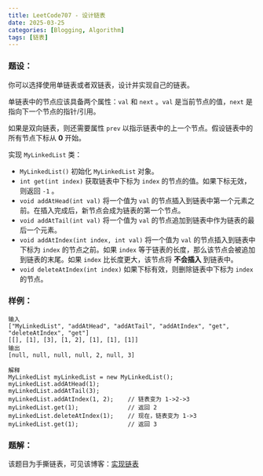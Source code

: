 ```yaml
---
title: LeetCode707 - 设计链表
date: 2025-03-25
categories: [Blogging, Algorithm]
tags: [链表]
---
```


### 题设：
你可以选择使用单链表或者双链表，设计并实现自己的链表。

单链表中的节点应该具备两个属性：`val` 和 `next` 。`val` 是当前节点的值，`next` 是指向下一个节点的指针/引用。

如果是双向链表，则还需要属性 `prev` 以指示链表中的上一个节点。假设链表中的所有节点下标从 **0** 开始。

实现 `MyLinkedList` 类：

- `MyLinkedList()` 初始化 `MyLinkedList` 对象。
- `int get(int index)` 获取链表中下标为 `index` 的节点的值。如果下标无效，则返回 `-1` 。
- `void addAtHead(int val)` 将一个值为 `val` 的节点插入到链表中第一个元素之前。在插入完成后，新节点会成为链表的第一个节点。
- `void addAtTail(int val)` 将一个值为 `val` 的节点追加到链表中作为链表的最后一个元素。
- `void addAtIndex(int index, int val)` 将一个值为 `val` 的节点插入到链表中下标为 `index` 的节点之前。如果 `index` 等于链表的长度，那么该节点会被追加到链表的末尾。如果 `index` 比长度更大，该节点将 **不会插入** 到链表中。
- `void deleteAtIndex(int index)` 如果下标有效，则删除链表中下标为 `index` 的节点。

### 样例：
    输入
    ["MyLinkedList", "addAtHead", "addAtTail", "addAtIndex", "get", "deleteAtIndex", "get"]
    [[], [1], [3], [1, 2], [1], [1], [1]]
    输出
    [null, null, null, null, 2, null, 3]

    解释
    MyLinkedList myLinkedList = new MyLinkedList();
    myLinkedList.addAtHead(1);
    myLinkedList.addAtTail(3);
    myLinkedList.addAtIndex(1, 2);    // 链表变为 1->2->3
    myLinkedList.get(1);              // 返回 2
    myLinkedList.deleteAtIndex(1);    // 现在，链表变为 1->3
    myLinkedList.get(1);              // 返回 3

### 题解：
该题目为手撕链表，可见该博客：<a href="{% post_url 2025-03-23-实现链表 %}">实现链表</a>